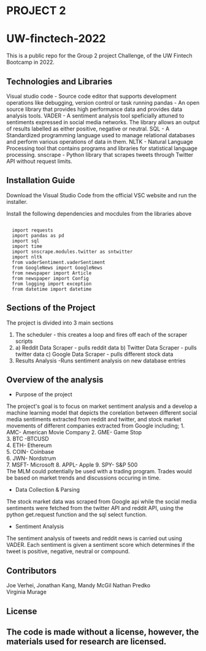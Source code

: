 
# PROJECT 2
# UW-finctech-2022
This is  a public repo for the Group 2 project Challenge, of the UW Fintech Bootcamp in 2022.


## Technologies and Libraries
Visual studio code - Source code editor that supports development operations like debugging, version control or task running
pandas - An open source library that provides high performance data and provides data analysis tools. 
VADER - A sentiment analysis tool speficially attuned to sentiments expressed in social media networks. The library allows an output of results labelled as either positive, negative or neutral.
SQL - A Standardized programming language used to manage relational databases and perform various operations of data in them.
NLTK - Natural Language Processing tool that contains programs and libraries for statistical language processing.
snscrape - Python library that scrapes tweets through Twitter API without request limits.



## Installation Guide

Download the Visual Studio Code from the official VSC website and run the installer.

Install the following dependencies and mocdules from the libraries above

```

  import requests
  import pandas as pd
  import sql
  import time
  import snscrape.modules.twitter as sntwitter
  import nltk
  from vaderSentiment.vaderSentiment 
  from GoogleNews import GoogleNews
  from newspaper import Article
  from newspaper import Config
  from logging import exception
  from datetime import datetime

```
## Sections of the Project

The project is divided into 3 main sections
1. The scheduler - this creates a loop and fires off each of the scraper scripts
2. a) Reddit Data Scraper - pulls reddit data
b) Twitter Data Scraper - pulls twitter data
c) Google Data Scraper - pulls different stock data 
3. Results Analysis -Runs sentiment analysis on new database entries

## Overview of the analysis

* Purpose of the project

The project's goal is to focus on market sentiment analysis and a develop a machine learning model that depicts the corelation between different social media sentiments extracted from reddit and twitter, and stock market  movements of  different companies extracted from Google including;
    1.  AMC- American Movie Company
    2.  GME- Game Stop	
    3.  BTC -BTCUSD	 
    4.  ETH- Ethereum	
    5.	COIN- Coinbase	
    6.	JWN- Nordstrum	 
    7.	MSFT- Microsoft	
    8.	APPL- Apple	
    9.	SPY- S&P 500	
 The MLM could potentially be used with a trading program. Trades would be based on market trends and discussions occuring in time.



* Data Collection & Parsing 

The stock market data was scraped from Google api while the social media sentiments were fetched from the twitter API and reddit API, using the python get.request function and the sql select function.


* Sentiment Analysis

The sentiment analysis of tweets and reddit news is carried out using VADER. Each sentiment is given a sentiment score which determines if the tweet is positive, negative, neutral or compound.

     
## Contributors

Joe Verhei, 
Jonathan Kang, 
Mandy McGil
Nathan Predko  
Virginia Murage

## License

 The code is made without a license, however, the materials used for research are licensed.
---


